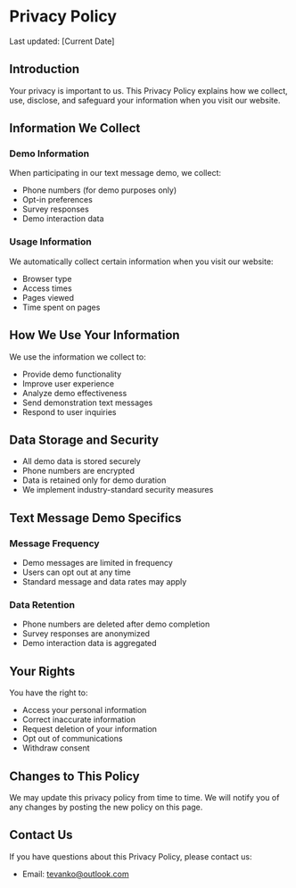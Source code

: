 # Privacy Policy

Last updated: [Current Date]

## Introduction

Your privacy is important to us. This Privacy Policy explains how we collect, use, disclose, and safeguard your information when you visit our website.

## Information We Collect

### Demo Information
When participating in our text message demo, we collect:
- Phone numbers (for demo purposes only)
- Opt-in preferences
- Survey responses
- Demo interaction data

### Usage Information
We automatically collect certain information when you visit our website:
- Browser type
- Access times
- Pages viewed
- Time spent on pages

## How We Use Your Information

We use the information we collect to:
- Provide demo functionality
- Improve user experience
- Analyze demo effectiveness
- Send demonstration text messages
- Respond to user inquiries

## Data Storage and Security

- All demo data is stored securely
- Phone numbers are encrypted
- Data is retained only for demo duration
- We implement industry-standard security measures

## Text Message Demo Specifics

### Message Frequency
- Demo messages are limited in frequency
- Users can opt out at any time
- Standard message and data rates may apply

### Data Retention
- Phone numbers are deleted after demo completion
- Survey responses are anonymized
- Demo interaction data is aggregated

## Your Rights

You have the right to:
- Access your personal information
- Correct inaccurate information
- Request deletion of your information
- Opt out of communications
- Withdraw consent

## Changes to This Policy

We may update this privacy policy from time to time. We will notify you of any changes by posting the new policy on this page.

## Contact Us

If you have questions about this Privacy Policy, please contact us:

- Email: tevanko@outlook.com